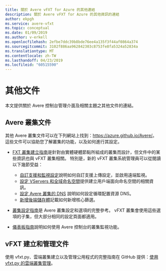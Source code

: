 ```yaml
---
title: 關於 Avere vFXT for Azure 的其他連結
description: 關於 Avere vFXT for Azure 的其他資訊的連結
author: ekpgh
ms.service: avere-vfxt
ms.topic: conceptual
ms.date: 01/09/2019
ms.author: v-erkell
ms.openlocfilehash: 2efbe7ddc39b8bde76ee4a135f3f44af0864a374
ms.sourcegitcommit: 3102f886aa962842303c8753fe8fa5324a52834a
ms.translationtype: MT
ms.contentlocale: zh-TW
ms.lasthandoff: 04/23/2019
ms.locfileid: "60515590"
---
```

# <a name="additional-documentation"></a>其他文件

本文提供關於 Avere 控制台管理介面及相關主題之其他文件的連結。 

## <a name="avere-cluster-documentation"></a>Avere 叢集文件

其他 Avere 叢集文件可以在下列網站上找到：<https://azure.github.io/Avere/>。 這些文件可以協助您了解叢集的功能，以及如何進行其設定。 

* [FXT 叢集建立指南](<https://azure.github.io/Avere/#fxt_cluster>)是針對由實體硬體節點所組成的叢集而設計，但文件中的某些資訊也與 vFXT 叢集相關。 特別是，新的 vFXT 叢集系統管理員可以從閱讀以下幾節受益：
  * [自訂支援和監視設定](<https://azure.github.io/Avere/legacy/create_cluster/4_8/html/config_support.html#config-support>)說明如何自訂支援上傳設定，並啟用遠端監視。 
  * [設定 VServers 和全域命名空間](<https://azure.github.io/Avere/legacy/create_cluster/4_8/html/config_vserver.html#config-vserver>)提供建立用戶端面向命名空間的相關資訊。
  * [設定 Avere 叢集的 DNS](<https://azure.github.io/Avere/legacy/create_cluster/4_8/html/config_network.html#dns-overview>) 說明如何設定循環配置資源 DNS。
  * [新增後端儲存體](<https://azure.github.io/Avere/legacy/create_cluster/4_8/html/config_core_filer.html#add-core-filer>)記載如何新增核心篩選。

* [叢集設定指南](<https://azure.github.io/Avere/#operations>)是 Avere 叢集設定和選項的完整參考。 vFXT 叢集會使用這些選項的子集，但大部分相同的設定頁面都適用。

* [儀表板指南](<https://azure.github.io/Avere/#operations>)說明如何使用 Avere 控制台的叢集監視功能。

## <a name="vfxt-creation-and-management-documentation"></a>vFXT 建立和管理文件

使用 vfxt.py、雲端叢集建立以及管理公用程式的完整指南在 GitHub 提供：[使用 vfxt.py 的雲端叢集管理](https://github.com/Azure/AvereSDK/blob/master/docs/README.md)。  
